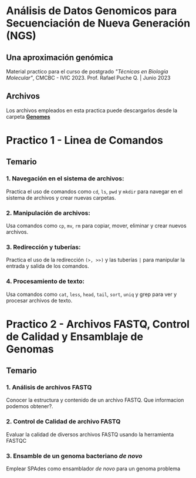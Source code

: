 # Análisis de Datos Genomicos para Secuenciación de Nueva Generación (NGS)
## Una aproximación genómica

Material practico para el curso de postgrado *"Técnicas en Biología Molecular"*, CMCBC - IVIC 2023. Prof. Rafael Puche Q. | Junio 2023

## Archivos 
Los archivos empleados en esta practica puede descargarlos desde la carpeta [**Genomes**](https://github.com/rpucheq/NGS_data_analysis/blob/main/Genomes/)

# Practico 1 - Linea de Comandos
## Temario

### 1. Navegación en el sistema de archivos: 
Practica el uso de comandos como `cd`, `ls`, `pwd` y `mkdir` para navegar en el sistema de archivos y crear nuevas carpetas.

### 2. Manipulación de archivos: 
Usa comandos como `cp`, `mv`, `rm` para copiar, mover, eliminar y crear nuevos archivos.

### 3. Redirección y tuberías: 
Practica el uso de la redirección `(>, >>)` y las tuberías `|` para manipular la entrada y salida de los comandos.

### 4. Procesamiento de texto: 
Usa comandos como `cat`, `less`, `head`, `tail`, `sort`, `uniq` y grep para ver y procesar archivos de texto.


# Practico 2 - Archivos FASTQ, Control de Calidad y Ensamblaje de Genomas
## Temario

### 1. Análisis de archivos FASTQ
Conocer la estructura y contenido de un archivo FASTQ. Que informacion podemos obtener?.

### 2. Control de Calidad de archivo FASTQ
Evaluar la calidad de diversos archivos FASTQ usando la herramienta FASTQC

### 3. Ensamble de un genoma bacteriano *de novo*
Emplear SPAdes como ensamblador *de novo* para un genoma problema
